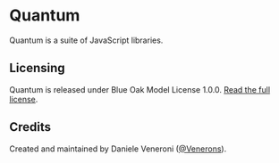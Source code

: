 # Quantum

Quantum is a suite of JavaScript libraries.

## Licensing

Quantum is released under Blue Oak Model License 1.0.0. [Read the full license](LICENSE.md). 

## Credits

Created and maintained by Daniele Veneroni ([@Venerons](http://twitter.com/Venerons)).
